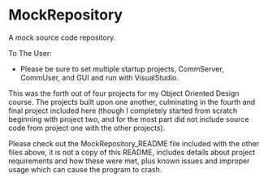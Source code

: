 # MockRepository

A mock source code repository.

To The User:
- Please be sure to set multiple startup projects, CommServer, CommUser, and GUI and run with VisualStudio.

This was the forth out of four projects for my Object Oriented Design course.  The projects built upon one another, 
culminating in the fourth and final project included here (though I completely started from scratch beginning with 
project two, and for the most part did not include source code from project one with the other projects). 

Please check out the MockRepository_README file included with the other files above, it is not a copy of this README, 
includes details about project requirements and how these were met, plus known issues and improper usage which can 
cause the program to crash.
